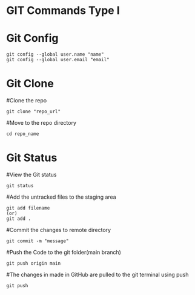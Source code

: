 # GIT Commands Type I

# Git Config
```
git config --global user.name "name"
git config --global user.email "email"
```
# Git Clone
#Clone the repo
```
git clone "repo_url"
```
#Move to the repo directory
```
cd repo_name
```
# Git Status
#View the Git status
```
git status
```
#Add the untracked files to the staging area
```
git add filename
(or)
git add .
```
#Commit the changes to remote directory
```
git commit -m "message"
```
#Push the Code to the git folder(main branch)
```
git push origin main
```
#The changes in made in GitHub are pulled to the git terminal using push
```
git push
```



